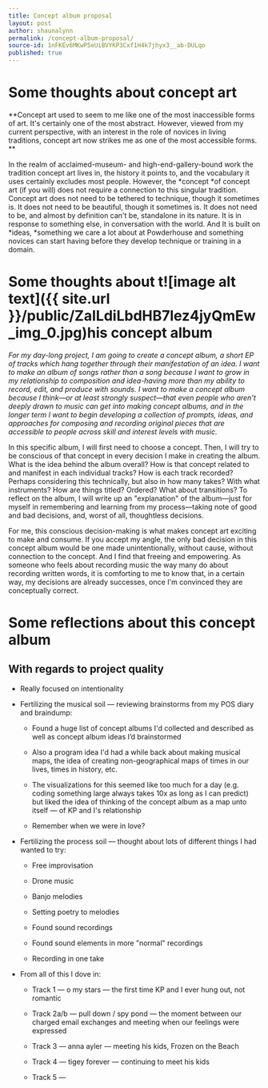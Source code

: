 ```yaml
---
title: Concept album proposal
layout: post
author: shaunalynn
permalink: /concept-album-proposal/
source-id: 1nFKEv6MKwP5eUiBVYKP3Cxf1H4k7jhyx3__ab-DULqo
published: true
---
```

# Some thoughts about concept art

**Concept art used to seem to me like one of the most inaccessible forms of art. It's certainly one of the most abstract. However, viewed from my current perspective, with an interest in the role of novices in living traditions, concept art now strikes me as one of the most accessible forms. **

In the realm of acclaimed-museum- and high-end-gallery-bound work the tradition concept art lives in, the history it points to, and the vocabulary it uses certainly excludes most people. However, the *concept *of concept art (if you will) does not require a connection to this singular tradition. Concept art does not need to be tethered to technique, though it sometimes is. It does not need to be beautiful, though it sometimes is. It does not need to be, and almost by definition can't be, standalone in its nature. It is in response to something else, in conversation with the world. And It is built on *ideas, *something we care a lot about at Powderhouse and something novices can start having before they develop technique or training in a domain.

# Some thoughts about t![image alt text]({{ site.url }}/public/ZaILdiLbdHB7lez4jyQmEw_img_0.jpg)his concept album

*For my day-long project, I am going to create a concept album, a short EP of tracks which hang together through their manifestation of an idea. I want to make an album of songs rather than a song because I want to grow in my relationship to composition and idea-having more than my ability to record, edit, and produce with sounds. I want to make a concept album because I think—or at least strongly suspect—that even people who aren't deeply drawn to music can get into making concept albums, and in the longer term I want to begin developing a collection of prompts, ideas, and approaches for composing and recording original pieces that are accessible to people across skill and interest levels with music.*

In this specific album, I will first need to choose a concept. Then, I will try to be conscious of that concept in every decision I make in creating the album. What is the idea behind the album overall? How is that concept related to and manifest in each individual tracks? How is each track recorded? Perhaps considering this technically, but also in how many takes? With what instruments? How are things titled? Ordered? What about transitions? To reflect on the album, I will write up an "explanation" of the album—just for myself in remembering and learning from my process—taking note of good and bad decisions, and, worst of all, thoughtless decisions.

For me, this conscious decision-making is what makes concept art exciting to make and consume. If you accept my angle, the only bad decision in this concept album would be one made unintentionally, without cause, without connection to the concept. And I find that freeing and empowering. As someone who feels about recording music the way many do about recording written words, it is comforting to me to know that, in a certain way, my decisions are already successes, once I'm convinced they are conceptually correct. 

# Some reflections about this concept album

## With regards to project quality

* Really focused on intentionality

* Fertilizing the musical soil — reviewing brainstorms from my POS diary and braindump:

    * Found a huge list of concept albums I'd collected and described as well as concept album ideas I’d brainstormed

    * Also a program idea I'd had a while back about making musical maps, the idea of creating non-geographical maps of times in our lives, times in history, etc. 

    * The visualizations for this seemed like too much for a day (e.g. coding something large always takes 10x as long as I can predict) but liked the idea of thinking of the concept album as a map unto itself — of KP and I's relationship

    * Remember when we were in love?

* Fertilizing the process soil — thought about lots of different things I had wanted to try:

    * Free improvisation

    * Drone music

    * Banjo melodies

    * Setting poetry to melodies

    * Found sound recordings

    * Found sound elements in more "normal" recordings

    * Recording in one take

* From all of this I dove in:

    * Track 1 — o my stars — the first time KP and I ever hung out, not romantic

    * Track 2a/b — pull down / spy pond — the moment between our charged email exchanges and meeting when our feelings were expressed

    * Track 3 — anna ayler — meeting his kids, Frozen on the Beach

    * Track 4 — tigey forever — continuing to meet his kids

    * Track 5 — 


